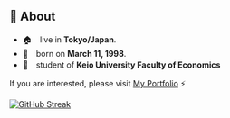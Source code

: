 <!-- ### Hi there 👋 -->

<!--
**ikkei12/ikkei12** is a ✨ _special_ ✨ repository because its `README.md` (this file) appears on your GitHub profile.

Here are some ideas to get you started:
-->
## 👤 About
- 🏠　live in **Tokyo/Japan**.  
- 🎂　born on **March 11, 1998**.    
- 🏫　student of **Keio University Faculty of Economics**

If you are interested, please visit [My Portfolio](https://1k-cove.com) ⚡️

[![GitHub Streak](https://github-readme-streak-stats.herokuapp.com/?user=1keiuu)](https://git.io/streak-stats)
